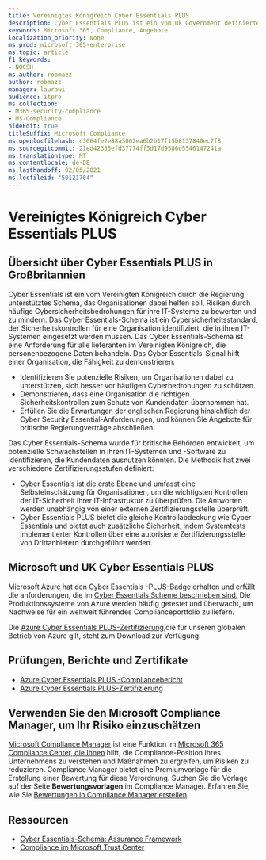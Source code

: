 ```yaml
---
title: Vereinigtes Königreich Cyber Essentials PLUS
description: Cyber Essentials PLUS ist ein vom Uk Government definiertes Schema, das Organisationen beim Schutz vor häufigen Cybersicherheitsbedrohungen unterstützt.
keywords: Microsoft 365, Compliance, Angebote
localization_priority: None
ms.prod: microsoft-365-enterprise
ms.topic: article
f1.keywords:
- NOCSH
ms.author: robmazz
author: robmazz
manager: laurawi
audience: itpro
ms.collection:
- M365-security-compliance
- MS-Compliance
hideEdit: true
titleSuffix: Microsoft Compliance
ms.openlocfilehash: c3064fe2e88a3002ea6b2b17f15b8137840ec7f8
ms.sourcegitcommit: 21ed42335efd37774ff5d17d9586d5546147241a
ms.translationtype: MT
ms.contentlocale: de-DE
ms.lasthandoff: 02/05/2021
ms.locfileid: "50121704"
---
```

# <a name="united-kingdom-cyber-essentials-plus"></a>Vereinigtes Königreich Cyber Essentials PLUS

## <a name="uk-cyber-essentials-plus-overview"></a>Übersicht über Cyber Essentials PLUS in Großbritannien

Cyber Essentials ist ein vom Vereinigten Königreich durch die Regierung unterstütztes Schema, das Organisationen dabei helfen soll, Risiken durch häufige Cybersicherheitsbedrohungen für ihre IT-Systeme zu bewerten und zu mindern. Das Cyber Essentials-Schema ist ein Cybersicherheitsstandard, der Sicherheitskontrollen für eine Organisation identifiziert, die in ihren IT-Systemen eingesetzt werden müssen. Das Cyber Essentials-Schema ist eine Anforderung für alle lieferanten im Vereinigten Königreich, die personenbezogene Daten behandeln. Das Cyber Essentials-Signal hilft einer Organisation, die Fähigkeit zu demonstrieren:

- Identifizieren Sie potenzielle Risiken, um Organisationen dabei zu unterstützen, sich besser vor häufigen Cyberbedrohungen zu schützen.
- Demonstrieren, dass eine Organisation die richtigen Sicherheitskontrollen zum Schutz von Kundendaten übernommen hat.
- Erfüllen Sie die Erwartungen der englischen Regierung hinsichtlich der Cyber Security Essential-Anforderungen, und können Sie Angebote für britische Regierungverträge abschließen.

Das Cyber Essentials-Schema wurde für britische Behörden entwickelt, um potenzielle Schwachstellen in ihren IT-Systemen und -Software zu identifizieren, die Kundendaten ausnutzen könnten. Die Methodik hat zwei verschiedene Zertifizierungsstufen definiert:

- Cyber Essentials ist die erste Ebene und umfasst eine Selbsteinschätzung für Organisationen, um die wichtigsten Kontrollen der IT-Sicherheit ihrer IT-Infrastruktur zu überprüfen. Die Antworten werden unabhängig von einer externen Zertifizierungsstelle überprüft.
- Cyber Essentials PLUS bietet die gleiche Kontrollabdeckung wie Cyber Essentials und bietet auch zusätzliche Sicherheit, indem Systemtests implementierter Kontrollen über eine autorisierte Zertifizierungsstelle von Drittanbietern durchgeführt werden.

## <a name="microsoft-and-uk-cyber-essentials-plus"></a>Microsoft und UK Cyber Essentials PLUS

Microsoft Azure hat den Cyber Essentials -PLUS-Badge erhalten und erfüllt die anforderungen, die im [Cyber Essentials Scheme beschrieben sind.](https://go.microsoft.com/fwlink/p/?linkid=2099398) Die Produktionssysteme von Azure werden häufig getestet und überwacht, um Nachweise für ein weltweit führendes Complianceportfolio zu liefern.

Die [Azure Cyber Essentials PLUS-Zertifizierung,](https://aka.ms/AzureCyberEPlusCert)die für unseren globalen Betrieb von Azure gilt, steht zum Download zur Verfügung.

## <a name="audits-reports-and-certificates"></a>Prüfungen, Berichte und Zertifikate

- [Azure Cyber Essentials PLUS -Compliancebericht](https://aka.ms/AzureCyberEPlusReport)
- [Azure Cyber Essentials PLUS-Zertifizierung](https://aka.ms/AzureCyberEPlusCert)

## <a name="use-microsoft-compliance-manager-to-assess-your-risk"></a>Verwenden Sie den Microsoft Compliance Manager, um Ihr Risiko einzuschätzen

[Microsoft Compliance Manager](/microsoft-365/compliance/compliance-manager) ist eine Funktion im [Microsoft 365 Compliance Center, die Ihnen](/microsoft-365/compliance/microsoft-365-compliance-center) hilft, die Compliance-Position Ihres Unternehmens zu verstehen und Maßnahmen zu ergreifen, um Risiken zu reduzieren. Compliance Manager bietet eine Premiumvorlage für die Erstellung einer Bewertung für diese Verordnung. Suchen Sie die Vorlage auf der Seite **Bewertungsvorlagen** im Compliance Manager. Erfahren Sie, wie Sie [Bewertungen in Compliance Manager erstellen](/microsoft-365/compliance/compliance-manager-assessments).

## <a name="resources"></a>Ressourcen

- [Cyber Essentials-Schema: Assurance Framework](https://www.cyberaware.gov.uk/cyberessentials/files/assurance-framework.pdf)
- [Compliance im Microsoft Trust Center](https://www.microsoft.com/trust-center/compliance/compliance-overview)
